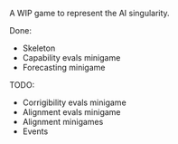 A WIP game to represent the AI singularity.

Done:
- Skeleton
- Capability evals minigame
- Forecasting minigame

TODO:
- Corrigibility evals minigame
- Alignment evals minigame
- Alignment minigames
- Events
